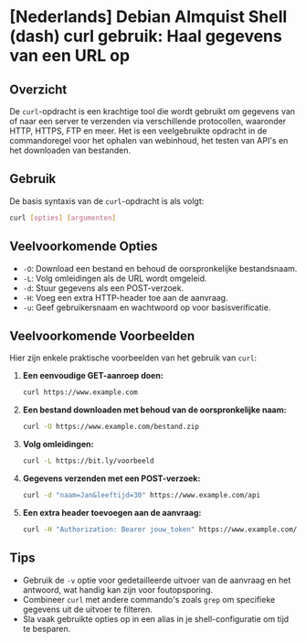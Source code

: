 # [Nederlands] Debian Almquist Shell (dash) curl gebruik: Haal gegevens van een URL op

## Overzicht
De `curl`-opdracht is een krachtige tool die wordt gebruikt om gegevens van of naar een server te verzenden via verschillende protocollen, waaronder HTTP, HTTPS, FTP en meer. Het is een veelgebruikte opdracht in de commandoregel voor het ophalen van webinhoud, het testen van API's en het downloaden van bestanden.

## Gebruik
De basis syntaxis van de `curl`-opdracht is als volgt:

```bash
curl [opties] [argumenten]
```

## Veelvoorkomende Opties
- `-O`: Download een bestand en behoud de oorspronkelijke bestandsnaam.
- `-L`: Volg omleidingen als de URL wordt omgeleid.
- `-d`: Stuur gegevens als een POST-verzoek.
- `-H`: Voeg een extra HTTP-header toe aan de aanvraag.
- `-u`: Geef gebruikersnaam en wachtwoord op voor basisverificatie.

## Veelvoorkomende Voorbeelden
Hier zijn enkele praktische voorbeelden van het gebruik van `curl`:

1. **Een eenvoudige GET-aanroep doen:**
   ```bash
   curl https://www.example.com
   ```

2. **Een bestand downloaden met behoud van de oorspronkelijke naam:**
   ```bash
   curl -O https://www.example.com/bestand.zip
   ```

3. **Volg omleidingen:**
   ```bash
   curl -L https://bit.ly/voorbeeld
   ```

4. **Gegevens verzenden met een POST-verzoek:**
   ```bash
   curl -d "naam=Jan&leeftijd=30" https://www.example.com/api
   ```

5. **Een extra header toevoegen aan de aanvraag:**
   ```bash
   curl -H "Authorization: Bearer jouw_token" https://www.example.com/api
   ```

## Tips
- Gebruik de `-v` optie voor gedetailleerde uitvoer van de aanvraag en het antwoord, wat handig kan zijn voor foutopsporing.
- Combineer `curl` met andere commando's zoals `grep` om specifieke gegevens uit de uitvoer te filteren.
- Sla vaak gebruikte opties op in een alias in je shell-configuratie om tijd te besparen.